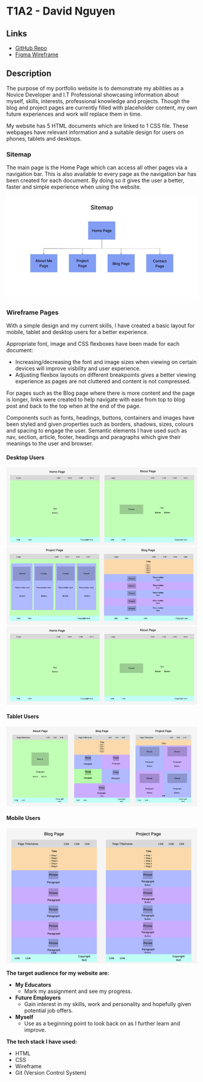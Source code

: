 # T1A2 - David Nguyen #  
## Links ##  
* [GitHub Repo](https://github.com/dn-coding/DavidNguyen_T1A2)  
* [Figma Wireframe](https://www.figma.com/file/EG50EHP4VsPpB1KkByHSZh/T1A2?type=design&t=nBaXAmqjzQ8DZpQc-6)  
## Description ##  
  The purpose of my portfolio website is to demonstrate my abilities as a Novice Developer and I.T Professional showcasing information about myself, skills, interests, professional knowledge and projects. Though the blog and project pages are currently filled with placeholder content, my own future experiences and work will replace them in time.  

  My website has 5 HTML documents which are linked to 1 CSS file. These webpages have relevant information and a suitable design for users on phones, tablets and desktops.

  
  
  ### Sitemap ###

  The main page is the Home Page which can access all other pages via a navigation bar. This is also available to every page as the navigation bar has been created for each document. By doing so it gives the user a better, faster and simple experience when using the website.

  ![Sitemap](./src/docs/Screenshots/sitemap.JPG)  
  
  ### Wireframe Pages ### 
  
  With a simple design and my current skills, I have created a basic layout for mobile, tablet and desktop users for a better experience.  

  Appropriate font, image and CSS flexboxes have been made for each document:
  
  *  Increasing/decreasing the font and image sizes when viewing on certain devices will improve visbility and user experience. 
  *  Adjusting flexbox layouts on different breakpoints gives a better viewing experience as pages are not cluttered and content is not compressed.  
    
  For pages such as the Blog page where there is more content and the page is longer, links were created to help navigate with ease from top to blog post and back to the top when at the end of the page. 

  Components such as fonts, headings, buttons, containers and images have been styled and given properties such as borders, shadows, sizes, colours and spacing to engage the user.
  Semantic elements I have used such as nav, section, article, footer, headings and paragraphs which give their meanings to the user and browser.

  #### Desktop Users
  ![Home and About pages for desktop users](./docs/home-about.jpg)  
  ![Project and Blog pages for desktop users](./docs/project-blog.jpg)  
  ![Contact page for desktop users](./docs/home-about.jpg)  

  #### Tablet Users ####  
    
  ![About, Blog and Project pages for tablet users](./docs/tablet-pages.jpg) 

  #### Mobile Users ####  
    
  ![Blog and Project pages for mobile users](./docs/mobile-pages.PNG)

  
**The target audience for my website are:**  
* **My Educators**  
  - Mark my assignment and see my progress.  
* **Future Employers**  
  - Gain interest in my skills, work and personality and hopefully given potential job offers.  
* **Myself**  
  - Use as a beginning point to look back on as I further learn and improve.  
    
**The tech stack I have used:**    
* HTML  
* CSS  
* Wireframe
* Git (Version Control System)  